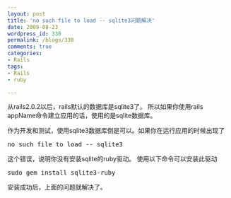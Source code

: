 ```yaml
---
layout: post
title: 'no such file to load -- sqlite3问题解决'
date: 2009-08-23
wordpress_id: 330
permalink: /blogs/330
comments: true
categories:
- Rails
tags:
- Rails
- ruby

---
```

从rails2.0.2以后，rails默认的数据库是sqlite3了。 所以如果你使用rails appName命令建立应用的话，使用的是sqlite数据库。

作为开发和测试，使用sqlite3数据库倒是可以。如果你在运行应用的时候出现了
<pre class="prettyprint linenums">
no such file to load -- sqlite3
</pre>
这个错误，说明你没有安装sqlite的ruby驱动。 使用以下命令可以安装此驱动
<pre class="prettyprint linenums">
sudo gem install sqlite3-ruby
</pre>
安装成功后，上面的问题就解决了。
